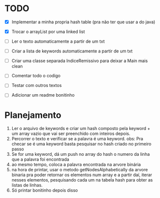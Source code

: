 # TODO
- [x] Implementar a minha propria hash table (pra não ter que usar a do java)
- [x] Trocar o arrayList por uma linked list
- [ ] Ler o texto automaticamente a partir de um txt
- [ ] Criar a lista de keywords automaticamente a partir de um txt
- [ ] Criar uma classe separada IndiceRemissivo para deixar a Main mais clean
- [ ] Comentar todo o codigo
- [ ] Testar com outros textos
- [ ] Adicionar um readme bonitinho



# Planejamento
1. Ler o arquivo de keywords e criar um hash composto pela keyword + um array vazio que vai ser preenchido com inteiros depois.
2. Percorrer o texto e verificar se a palavra é uma keyword.
    obs: Pra checar se é uma keyword basta pesquisar no hash criado no primeiro passo
3. Se for uma keyword, dá um push no array do hash o numero da linha que a palavra foi encontrada
4. ao mesmo tempo, coloca a palavra encontrada na arvore binária
5. na hora de printar, usar o metodo getNodesAlphabetically da arvore binaria pra poder retornar os elementos num array
   e a partir daí, iterar nesses elementos, pesquisando cada um na tabela hash para obter as listas de linhas.
6. Só printar bonitinho depois disso